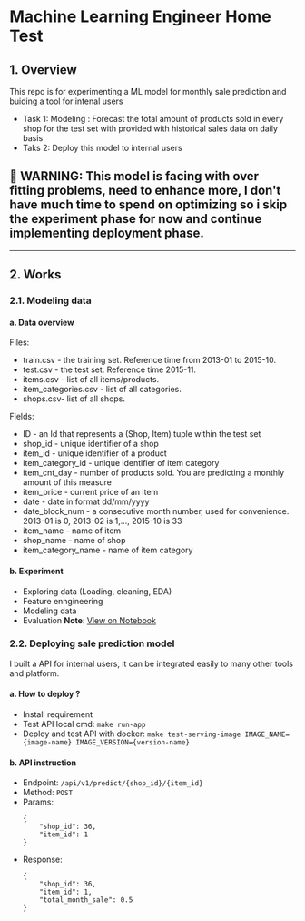 # Machine Learning Engineer Home Test

## 1. Overview
This repo is for experimenting a ML model for monthly sale prediction and buiding a tool for intenal users

* Task 1: Modeling : Forecast the total amount of products sold in every shop for the test set with provided with historical sales data on daily basis
* Taks 2: Deploy this model to internal users

## 🚨 WARNING: This model is facing with over fitting problems, need to enhance more, I don't have much time to spend on optimizing so i skip the experiment phase for now and continue implementing deployment phase.

---

## 2. Works

### 2.1. Modeling data
#### a. Data overview

Files:
- train.csv - the training set. Reference time from 2013-01 to 2015-10.
- test.csv - the test set. Reference time 2015-11.
- items.csv - list of all items/products.
- item_categories.csv  - list of all categories.
- shops.csv- list of all shops.

Fields:
- ID - an Id that represents a (Shop, Item) tuple within the test set
- shop_id - unique identifier of a shop
- item_id - unique identifier of a product
- item_category_id - unique identifier of item category
- item_cnt_day - number of products sold. You are predicting a monthly amount of this measure
- item_price - current price of an item
- date - date in format dd/mm/yyyy
- date_block_num - a consecutive month number, used for convenience. 2013-01 is 0, 2013-02 is 1,..., 2015-10 is 33
- item_name - name of item
- shop_name - name of shop
- item_category_name - name of item category

#### b. Experiment

+ Exploring data (Loading, cleaning, EDA)
+ Feature enngineering
+ Modeling data
+ Evaluation
**Note**: [View on Notebook](https://github.com/NinhTruong1412/MLE_TEST/blob/main/experiments/main.ipynb)

### 2.2. Deploying sale prediction model
I built a API for internal users, it can be integrated easily to many other tools and platform.

#### a. How to deploy ?
+ Install requirement
+ Test API local cmd: `make run-app`
+ Deploy and test API with docker: `make test-serving-image IMAGE_NAME={image-name} IMAGE_VERSION={version-name}`

#### b. API instruction
+ Endpoint: `/api/v1/predict/{shop_id}/{item_id}`
+ Method: `POST`
+ Params: 
    ```
    {
        "shop_id": 36,
        "item_id": 1
    }
    ```
+ Response: 
    ```
    {
        "shop_id": 36,
        "item_id": 1,
        "total_month_sale": 0.5
    }
    ```

